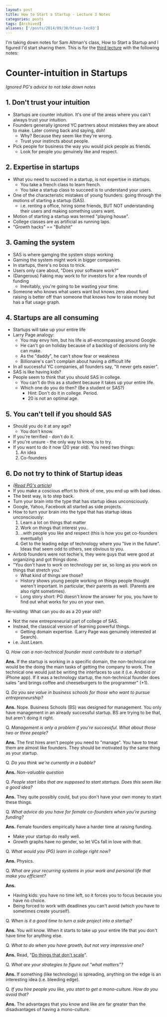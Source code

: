 ```yaml
---
layout: post
title: How to Start a Startup - Lecture 3 Notes
categories: posts
tags: [Archived]
aliases: ['/posts/2014/09/30/htsas-lec03']
---
```


I'm taking down notes for Sam Altman's class, How to Start a Startup and I figured I'd start sharing them. This is for the [third lecture](https://www.youtube.com/watch?v=ii1jcLg-eIQ) with the following notes:

# Counter-intuition in Startups
*Ignored PG's advice to not take down notes*

## 1. Don't trust your intuition
- Startups are counter intuition. It's one of the areas where you can't always trust your intuition.
- Founders generally ignored YC partners about mistakes they are about to make. Later coming back and saying, doh!
  - Why? Because they seem like they're wrong.
  - Trust your instincts about people.
- Pick people for business the way you would pick people as friends.
	- Look for people you genuinely like and respect.

## 2. Expertise in startups
- What you need to succeed in a startup, is not expertise in startups.
	- You take a french class to learn french.
	- You take a startup class to succeed is to understand your users.
- One of the characteristic mistakes of young founders: going through the motions of starting a startup (SAS).
  - i.e. renting a office, hiring some friends, BUT NOT understanding their users and making something users want.
- Motion of starting a startup was termed "playing house".
- College classes are as artificial as running laps.
- "Growth hacks" == "Bullshit"

## 3. Gaming the system
- SAS is where gamging the system stops working
- Gaming the system might work in bigger companies.
- In startups, there's no boss to trick.
- Users only care about, "Does your software work?"
- (Dangerous) Faking may work to for investors for a few rounds of funding
	- Inevitably, you're going to be wasting your time.
- Someone who knows what users want but knows zero about fund raising is better off than someone that knows how to raise money but has a flat usage graph.

## 4. Startups are all consuming
- Startups will take up your entire life
- Larry Page analogy:
	- You may envy him, but his life is all-encompassing around Google.
	- He can't go on holiday because of a backlog of decisions only he can make.
	- As the "daddy", he can't show fear or weakness
	- Billionaire's can't complain about having a difficult life
- In all successful YC companies, all founders say, "It never gets easier".
- SAS is like having kids?
- People seem to think that you should SAS in college.
	- You can't do this as a student because it takes up your entire life.
	- Which one do you do then? (Be a student or SAS?)
		- Hint: Don't do it in college. Period.
		- 20 is not an optimal age.

## 5. You can't tell if you should SAS
- Should you do it at any age?
	- You don't know.
- If you're terrified - don't do it.
- If you're unsure - the only way to know, is to try.
- If you want to do it now (20 year old). You need two things:
	1. An idea
	2. Co-founders

## 6. Do not try to think of Startup ideas
- *([Read PG's article](http://paulgraham.com/ds.html))*
- If you make a coscious effort to think of one, you end up with bad ideas.
- The best way, is to step back.
- Turn your brain into the type that has startup ideas unconsciously.
- Google, Yahoo, Facebook all started as side projects.
- How to turn your brain into the type that has startup ideas unconsciously:
	1. Learn a lot on things that matter
	2. Work on things that interest you..
	3. ..with people you like and respect (this is how you get co-founders eventually)
	4. Get to the leading edge of technology where you "live in the future". Ideas that seem odd to others, see obvious to you.
- Airbnb founders were not techie's, they were guys that were good at organizing and got things done.
- "You don't have to work on technology per se, so long as you work on things that stretch you."
	- What kind of things are those?
	- History shows young people working on things people thought weren't important. In particular, their parents as well. (Parents are also right sometimes).
	- Long story short: PG doesn't know the answer for you, you have to find out what works for you on your own.

Re-visiting: What can you do as a 20 year old?
- Not the new entrepreneurial part of college of SAS.
- Instead, the classical version of learning powerful things.
	- Getting domain expertise. (Larry Page was genuinely interested at Search).
- i.e. Just.Learn.

Q. *How can a non-technical founder most contribute to a startup?*

**Ans.** If the startup is working in a specific domain, the non-technical one would be the doing the main tasks of getting the company to work. The technical one would just be writing the interfaces to use it (i.e. Android or iPhone app).
If it was a technology startup, the non-technical founder does sales "and brings coffee and cheeseburgers to the programmer" (+1).

Q. *Do you see value in business schools for those who want to pursue entrepreneurship?*

**Ans.** Nope. Business Schools (BS) was designed for management. You only have management in an already successful startup. BS are trying to be that, but aren't doing it right.

Q. *Management is only a problem if you're successful. What about those two or three people?*

**Ans.** The first hires aren't people you need to "manage". You have to treat them are almost like founders. They should be motivated by the same thing as your startup.

Q. *Do you think we're currently in a bubble?*

**Ans.** *Non-valuable question*

Q. *People start labs that are supposed to start startups. Does this seem like a good idea?*

**Ans.** They quite possibly could, but you don't have your own money to start these things.

Q. *What advice do you have for female co-founders when you're pursing funding?*

**Ans.** Female founders empirically have a harder time at raising funding.
  - Make your startup do really well.
  - Growth graphs have no gender, so let VCs fall in love with that.

Q. *What would you (PG) learn in college right now?*

**Ans.** Physics.

Q. *What are your recurring systems in your work and personal life that make you efficient?*

**Ans.** 
  - Having kids: you have no time left, so it forces you to focus because you have no choice.
  - Being forced to work with deadlines you can't avoid (which you have to sometimes create yourself).

Q. *When is it a good time to turn a side project into a startup?*

**Ans.** You will know. When it starts to take up your entire life that you don't have time for anything else.

Q. *What to do when you have growth, but not very impressive one?*

**Ans.** Read, "[Do things that don't scale](http://paulgraham.com/ds.html)".

Q. *What are your strategies to figure out "what matters"?*

**Ans.** If something (like technology) is spreading, anything on the edge is an interesting idea (i.e. bleeding edge).

Q. *If you hire people you like, you start to get a mono-culture. How do you avoid that?*

**Ans.** The advantages that you know and like are far greater than the disadvantages of having a mono-culture.